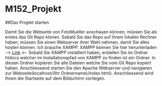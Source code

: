 # M152_Projekt

##Das Projekt starten

Damit Sie die Webseite von FotoMueller anschauen können, müssen Sie als erstes das Git Repo klonen. Sobald Sie das Repo auf ihrem lokalen Rechner haben, müssen Sie einen Webserver ihrer Wahl nehmen, damit Sie alles hosten können. 
Ich brauche XAMPP. XAMPP können Sie hier herunterladen --> [Link](https://www.apachefriends.org/de/index.html) <--
Sobald Sie XAMPP installiert haben, erstellen Sie im Ordner htdocs welcher im Installationspfad von XAMPP zu finden ist ein Ordner. In diesen Ordner kopieren Sie alle Dateien welche Sie vom Git Repo kopiert haben. 
Anschliessend starten Sie den Apache Webserver und navigieren zur Webseite(localhost/(Ihr Ordnername)/index.html). Anschliessend wird Ihnen die Startseite auf dem Bildschirm vorliegen.